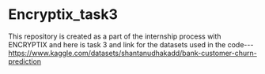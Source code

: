 # Encryptix_task3
This repository is created as a part of the internship process with ENCRYPTIX and here is task 3 and link for the datasets used in the code---https://www.kaggle.com/datasets/shantanudhakadd/bank-customer-churn-prediction
